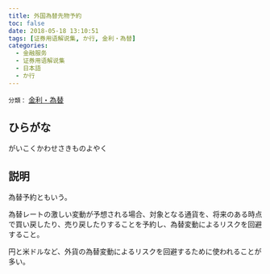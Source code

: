 ```yaml
---
title: 外国為替先物予約
toc: false
date: 2018-05-18 13:10:51
tags: [证券用语解说集, か行, 金利・為替]
categories:
  - 金融服务
  - 证券用语解说集
  - 日本語
  - か行
---
```


`分類：` [金利・為替](/tags/金利・為替/)

## ひらがな

がいこくかわせさきものよやく

## 説明

為替予約ともいう。

為替レートの激しい変動が予想される場合、対象となる通貨を、将来のある時点で買い戻したり、売り戻したりすることを予約し、為替変動によるリスクを回避すること。

円と米ドルなど、外貨の為替変動によるリスクを回避するために使われることが多い。
